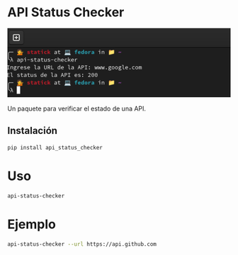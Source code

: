 # API Status Checker

![Example](/img/paste-5.png)

Un paquete para verificar el estado de una API.

## Instalación

```bash
pip install api_status_checker
```

# Uso


```bash
api-status-checker
```

# Ejemplo

```bash
api-status-checker --url https://api.github.com
```

